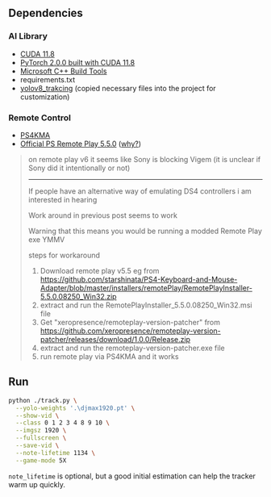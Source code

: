 
## Dependencies

### AI Library

- [CUDA 11.8](https://developer.nvidia.com/cuda-11-8-0-download-archive)
- [PyTorch 2.0.0 built with CUDA 11.8](https://pytorch.org/get-started/locally/)
- [Microsoft C++ Build Tools](https://visualstudio.microsoft.com/visual-cpp-build-tools/)
- requirements.txt
- [yolov8_trakcing](https://github.com/mikel-brostrom/yolov8_tracking) (copied necessary files into the project for customization)

### Remote Control

- [PS4KMA](https://github.com/starshinata/PS4-Keyboard-and-Mouse-Adapter)
- [Official PS Remote Play 5.5.0](https://github.com/starshinata/PS4-Keyboard-and-Mouse-Adapter/blob/master/installers/remotePlay/RemotePlayInstaller-5.5.0.08250_Win32.zip) ([why?](https://github.com/starshinata/PS4-Keyboard-and-Mouse-Adapter/issues/85#issuecomment-1466988088))

> on remote play v6 it seems like Sony is blocking Vigem (it is unclear if Sony did it intentionally or not)
>
> ----
> If people have an alternative way of emulating DS4 controllers i am interested in hearing
> 
> Work around in previous post seems to work
>
> Warning that this means you would be running a modded Remote Play exe
YMMV
>
> steps for workaround
> 
> 1. Download remote play v5.5
>    eg from https://github.com/starshinata/PS4-Keyboard-and-Mouse-Adapter/blob/master/installers/remotePlay/RemotePlayInstaller-5.5.0.08250_Win32.zip
> 2. extract and run the RemotePlayInstaller_5.5.0.08250_Win32.msi file
> 3. Get "xeropresence/remoteplay-version-patcher" from https://github.com/xeropresence/remoteplay-version-patcher/releases/download/1.0.0/Release.zip
> 4. extract and run the remoteplay-version-patcher.exe file
> 5. run remote play via PS4KMA and it works

## Run

```bash
python ./track.py \
  --yolo-weights '.\djmax1920.pt' \
  --show-vid \
  --class 0 1 2 3 4 8 9 10 \
  --imgsz 1920 \
  --fullscreen \
  --save-vid \
  --note-lifetime 1134 \
  --game-mode 5X
```

`note_lifetime` is optional, but a good initial estimation
can help the tracker warm up quickly.
